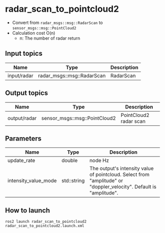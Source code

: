 # radar_scan_to_pointcloud2

- Convert from `radar_msgs::msg::RadarScan` to `sensor_msgs::msg::PointCloud2`
- Calculation cost O(n)
  - n: The number of radar return

## Input topics

| Name        | Type                       | Description |
| ----------- | -------------------------- | ----------- |
| input/radar | radar_msgs::msg::RadarScan | RadarScan   |

## Output topics

| Name         | Type                          | Description            |
| ------------ | ----------------------------- | ---------------------- |
| output/radar | sensor_msgs::msg::PointCloud2 | PointCloud2 radar scan |

## Parameters

| Name                 | Type        | Description                                                                                                        |
| -------------------- | ----------- | ------------------------------------------------------------------------------------------------------------------ |
| update\_rate         | double      | node Hz                                                                                                            |
| intensity_value_mode | std::string | The output's intensity value of pointcloud. Select from "amplitude" or "doppler_velocity". Default is "amplitude". |

## How to launch

```
ros2 launch radar_scan_to_pointcloud2 radar_scan_to_pointcloud2.launch.xml
```
